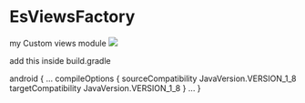 # EsViewsFactory
my Custom views module <img src="https://jitpack.io/v/EsmaeelNabil/EsViewsFactory.svg">


add this inside build.gradle

android {
...
  compileOptions {
        sourceCompatibility JavaVersion.VERSION_1_8
        targetCompatibility JavaVersion.VERSION_1_8
    }
...
}
